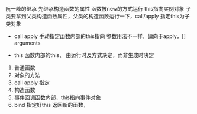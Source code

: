 阮一峰的继承
先继承构造函数的属性
函数被new的方式运行 this指向实例对象
子类要拿到父类构造函数属性，父类的构造函数运行一下，call/apply 指定this为子类对象
- call apply
手动指定函数内部的this指向
参数用法不一样，偏向于apply，[]
arguments

- this 函数内部的this、
由运行时及方式决定，而非生成时决定
1. 普通函数
2. 对象的方法
3. call apply 指定
4. 构造函数
5. 事件回调函数内部，this指向事件对象 
6. bind 指定好this 返回新的函数，